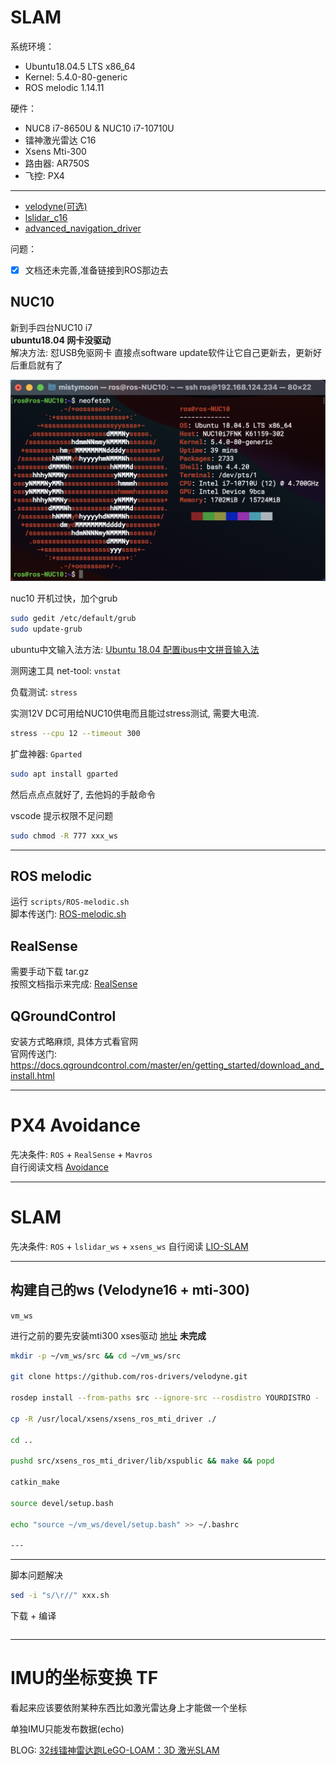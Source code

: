 # SLAM

系统环境： 
- Ubuntu18.04.5 LTS x86_64 
- Kernel: 5.4.0-80-generic
- ROS melodic 1.14.11

硬件：
- NUC8 i7-8650U & NUC10 i7-10710U
- 镭神激光雷达 C16
- Xsens Mti-300
- 路由器: AR750S
- 飞控: PX4
----

* [velodyne(可选)](data/Velodyne_16.md)
* [lslidar_c16](data/lslidar_c16.md)
* [advanced_navigation_driver](data/Spatial.md)

问题：
- [x] 文档还未完善,准备链接到ROS那边去

## NUC10

新到手四台NUC10 i7      
**ubuntu18.04 网卡没驱动**      
解决方法: 怼USB免驱网卡 直接点software update软件让它自己更新去，更新好后重启就有了

![IMG](pictures/nuc10.png)


nuc10 开机过快，加个grub
``` bash
sudo gedit /etc/default/grub
sudo update-grub
```

ubuntu中文输入法方法: [Ubuntu 18.04 配置ibus中文拼音输入法](https://blog.csdn.net/wu10188/article/details/86540464)     

测网速工具 net-tool: `vnstat`

负载测试: 
`stress`   

实测12V DC可用给NUC10供电而且能过stress测试, 需要大电流.

```bash
stress --cpu 12 --timeout 300
```

扩盘神器: `Gparted`
``` bash
sudo apt install gparted
``` 
然后点点点就好了, 去他妈的手敲命令

vscode 提示权限不足问题
```bash
sudo chmod -R 777 xxx_ws
```

----
## ROS melodic
运行 `scripts/ROS-melodic.sh`       
脚本传送门: [ROS-melodic.sh](scripts/ROS-melodic.sh)

## RealSense
需要手动下载 tar.gz     
按照文档指示来完成: [RealSense](data/RealSense.md)

## QGroundControl
安装方式略麻烦, 具体方式看官网      
官网传送门: https://docs.qgroundcontrol.com/master/en/getting_started/download_and_install.html


----
# PX4 Avoidance

先决条件: `ROS` + `RealSense` + `Mavros`        
自行阅读文档 [Avoidance](PX4/Avoidance.md)

----
# SLAM

先决条件: `ROS` + `lslidar_ws` + `xsens_ws`
自行阅读 [LIO-SLAM](SLAM/LIO-SLAM.md)

----

## 构建自己的ws (Velodyne16 + mti-300)
`vm_ws`

进行之前的要先安装mti300 xses驱动 [地址](data/MTi-300.md) 
**未完成**
``` bash
mkdir -p ~/vm_ws/src && cd ~/vm_ws/src

git clone https://github.com/ros-drivers/velodyne.git

rosdep install --from-paths src --ignore-src --rosdistro YOURDISTRO -

cp -R /usr/local/xsens/xsens_ros_mti_driver ./

cd ..

pushd src/xsens_ros_mti_driver/lib/xspublic && make && popd

catkin_make

source devel/setup.bash

echo "source ~/vm_ws/devel/setup.bash" >> ~/.bashrc

---
```

----

脚本问题解决
``` bash
sed -i "s/\r//" xxx.sh
```

下载 + 编译
``` bash

```

----
# IMU的坐标变换 TF
看起来应该要依附某种东西比如激光雷达身上才能做一个坐标

单独IMU只能发布数据(echo)

BLOG: [32线镭神雷达跑LeGO-LOAM：3D 激光SLAM](https://blog.csdn.net/weixin_44208916/article/details/106094490)

